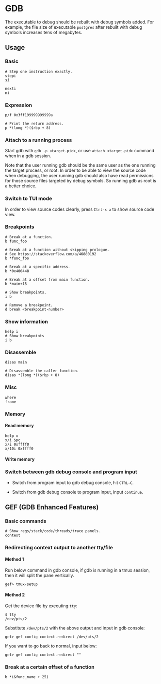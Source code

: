 # GDB

The executable to debug should be rebuilt with debug symbols added. For example,
the file size of executable `postgres` after rebuilt with debug symbols
increases tens of megabytes.

## Usage

### Basic

```
# Step one instruction exactly.
stepi
si

nexti
ni
```

### Expression

```
p/f 0x3ff199999999999a

# Print the return address.
p *(long *)($rbp + 8)
```

### Attach to a running process

Start gdb with `gdb -p <target-pid>`, or use `attach <target-pid>` command when
in a gdb session.

Note that the user running gdb should be the same user as the one running the
target process, or root. In order to be able to view the source code when
debugging, the user running gdb should also have read permissions for those
source files targeted by debug symbols. So running gdb as root is a better
choice.

### Switch to TUI mode

In order to view source codes clearly, press `Ctrl-x a` to show source code
view.

### Breakpoints

```
# Break at a function.
b func_foo

# Break at a function without skipping prologue.
# See https://stackoverflow.com/a/46880192
b *func_foo

# Break at a specific address.
b *0x400448

# Break at a offset from main function.
b *main+15

# Show breakpoints.
i b

# Remove a breakpoint.
d break <breakpoint-number>
```

### Show information

```
help i
# Show breakpoints
i b
```

### Disassemble

```
disas main

# Disassemble the caller function.
disas *(long *)($rbp + 8)
```

### Misc

```
where
frame
```

### Memory

#### Read memory

```
help x
x/i $pc
x/i 0xffff0
x/10i 0xffff0

```

#### Write memory

### Switch between gdb debug console and program input

* Switch from program input to gdb debug console, hit `CTRL-C`.

* Switch from gdb debug console to program input, input `continue`.

## GEF (GDB Enhanced Features)

### Basic commands

```
# Show regs/stack/code/threads/trace panels.
context
```

### Redirecting context output to another tty/file

#### Method 1

Run below command in gdb console, if gdb is running in a tmux session, then it
will split the pane vertically.

```
gef> tmux-setup
```

#### Method 2

Get the device file by executing `tty`:

```
$ tty
/dev/pts/2
```

Substitute `/dev/pts/2` with the above output and input in gdb console:

```
gef> gef config context.redirect /dev/pts/2
```

If you want to go back to normal, input below:

```
gef> gef config context.redirect ""
```

### Break at a certain offset of a function

```
b *(&func_name + 25)
```

